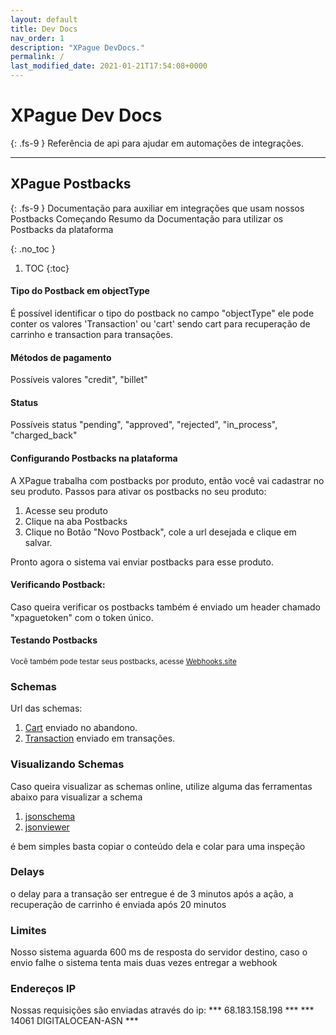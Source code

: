 ```yaml
---
layout: default
title: Dev Docs
nav_order: 1
description: "XPague DevDocs."
permalink: /
last_modified_date: 2021-01-21T17:54:08+0000
---
```



# XPague Dev Docs
{: .fs-9 }
Referência de api para ajudar em automações de integrações.

---

## XPague Postbacks
{: .fs-9 }
Documentação para auxiliar em integrações que usam nossos Postbacks
Começando
Resumo da Documentação para utilizar os Postbacks da plataforma

{: .no_toc  }

1. TOC
{:toc}


#### Tipo do Postback em objectType 
É possível identificar o tipo do postback no campo "objectType" ele pode conter os valores  'Transaction' ou 'cart' sendo cart para recuperação de carrinho e transaction para transações.


#### Métodos de pagamento 
Possíveis valores
"credit", "billet" 


#### Status 
Possíveis status
"pending", "approved", "rejected", "in_process", "charged_back" 



#### Configurando Postbacks na plataforma

A XPague trabalha com postbacks por produto, então você vai cadastrar no seu produto.
Passos para ativar os postbacks no seu produto:
1. Acesse seu produto
2. Clique na aba Postbacks
3. Clique no Botão "Novo Postback", cole a url desejada e clique em salvar.


Pronto agora o sistema vai enviar postbacks para esse produto.
#### Verificando Postback:

Caso queira verificar os postbacks também é enviado um header chamado "xpaguetoken" com o token único.

#### Testando Postbacks
<small>Você também pode testar seus postbacks, acesse  [Webhooks.site](https://webhook.site/)</small>


###  Schemas

Url das schemas:
1. [Cart](https://pagamento.xpague.com/core/postback-schema-cart.json) enviado no abandono.
2. [Transaction](https://pagamento.xpague.com/core/postback-schema-transaction.json) enviado em transações.


### Visualizando Schemas
Caso queira visualizar as schemas online, utilize alguma das ferramentas abaixo para visualizar a schema
1. [jsonschema](https://jsonschema.net)
2. [jsonviewer](https://codebeautify.org/jsonviewer/c6a219)

é bem simples  basta copiar o conteúdo dela e colar para uma inspeção


### Delays 
o delay para a transação ser entregue é de 3 minutos após a ação, a recuperação de carrinho é enviada após 20 minutos

### Limites
Nosso sistema aguarda 600 ms de resposta do servidor destino, caso o envio falhe o sistema tenta mais duas vezes entregar a webhook

### Endereços IP
Nossas requisições são enviadas através do ip:
*** 68.183.158.198 ***
*** 14061 DIGITALOCEAN-ASN ***